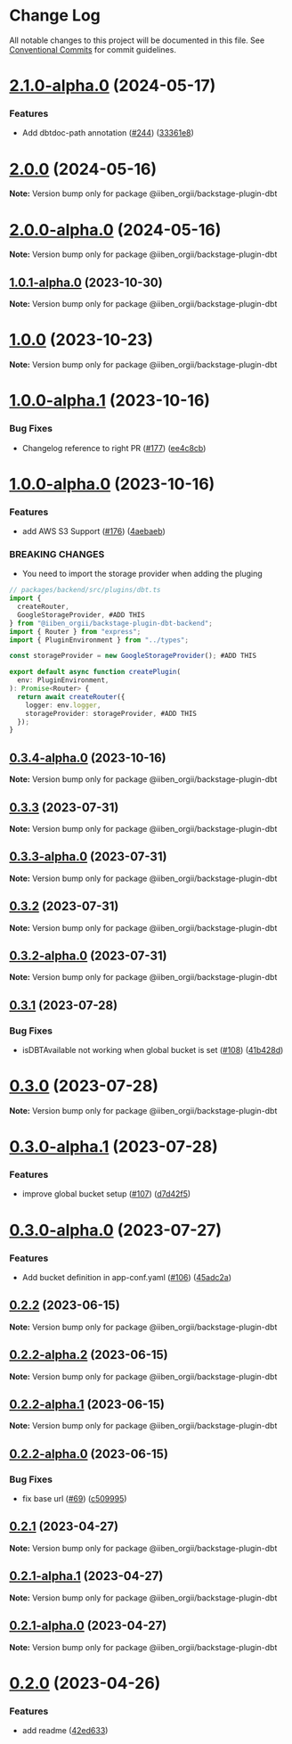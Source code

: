 # Change Log

All notable changes to this project will be documented in this file.
See [Conventional Commits](https://conventionalcommits.org) for commit guidelines.

# [2.1.0-alpha.0](https://github.com/IIBenII/backstage-plugin-dbt/compare/v2.0.0...v2.1.0-alpha.0) (2024-05-17)

### Features

- Add dbtdoc-path annotation ([#244](https://github.com/IIBenII/backstage-plugin-dbt/issues/244)) ([33361e8](https://github.com/IIBenII/backstage-plugin-dbt/commit/33361e8300e1b51695111fcf4e4623dabf6ad8e8))

# [2.0.0](https://github.com/IIBenII/backstage-plugin-dbt/compare/v2.0.0-alpha.0...v2.0.0) (2024-05-16)

**Note:** Version bump only for package @iiben_orgii/backstage-plugin-dbt

# [2.0.0-alpha.0](https://github.com/IIBenII/backstage-plugin-dbt/compare/v1.0.1-alpha.0...v2.0.0-alpha.0) (2024-05-16)

**Note:** Version bump only for package @iiben_orgii/backstage-plugin-dbt

## [1.0.1-alpha.0](https://github.com/IIBenII/backstage-plugin-dbt/compare/v1.0.0...v1.0.1-alpha.0) (2023-10-30)

**Note:** Version bump only for package @iiben_orgii/backstage-plugin-dbt

# [1.0.0](https://github.com/IIBenII/backstage-plugin-dbt/compare/v1.0.0-alpha.1...v1.0.0) (2023-10-23)

**Note:** Version bump only for package @iiben_orgii/backstage-plugin-dbt

# [1.0.0-alpha.1](https://github.com/IIBenII/backstage-plugin-dbt/compare/v1.0.0-alpha.0...v1.0.0-alpha.1) (2023-10-16)

### Bug Fixes

- Changelog reference to right PR ([#177](https://github.com/IIBenII/backstage-plugin-dbt/issues/177)) ([ee4c8cb](https://github.com/IIBenII/backstage-plugin-dbt/commit/ee4c8cb601d3eccb9efdfa155f2d872081a6fd8e))

# [1.0.0-alpha.0](https://github.com/IIBenII/backstage-plugin-dbt/compare/v0.3.4-alpha.0...v1.0.0-alpha.0) (2023-10-16)

### Features

- add AWS S3 Support ([#176](https://github.com/IIBenII/backstage-plugin-dbt/pull/165)) ([4aebaeb](https://github.com/IIBenII/backstage-plugin-dbt/commit/4aebaebb8b1d9b4489e59ad5df9c2581c0282c7d))

### BREAKING CHANGES

- You need to import the storage provider when adding the pluging

```ts
// packages/backend/src/plugins/dbt.ts
import {
  createRouter,
  GoogleStorageProvider, #ADD THIS
} from "@iiben_orgii/backstage-plugin-dbt-backend";
import { Router } from "express";
import { PluginEnvironment } from "../types";

const storageProvider = new GoogleStorageProvider(); #ADD THIS

export default async function createPlugin(
  env: PluginEnvironment,
): Promise<Router> {
  return await createRouter({
    logger: env.logger,
    storageProvider: storageProvider, #ADD THIS
  });
}
```

## [0.3.4-alpha.0](https://github.com/IIBenII/backstage-plugin-dbt/compare/v0.3.3...v0.3.4-alpha.0) (2023-10-16)

**Note:** Version bump only for package @iiben_orgii/backstage-plugin-dbt

## [0.3.3](https://github.com/IIBenII/backstage-plugin-dbt/compare/v0.3.3-alpha.0...v0.3.3) (2023-07-31)

**Note:** Version bump only for package @iiben_orgii/backstage-plugin-dbt

## [0.3.3-alpha.0](https://github.com/IIBenII/backstage-plugin-dbt/compare/v0.3.2...v0.3.3-alpha.0) (2023-07-31)

**Note:** Version bump only for package @iiben_orgii/backstage-plugin-dbt

## [0.3.2](https://github.com/IIBenII/backstage-plugin-dbt/compare/v0.3.2-alpha.0...v0.3.2) (2023-07-31)

**Note:** Version bump only for package @iiben_orgii/backstage-plugin-dbt

## [0.3.2-alpha.0](https://github.com/IIBenII/backstage-plugin-dbt/compare/v0.3.1...v0.3.2-alpha.0) (2023-07-31)

**Note:** Version bump only for package @iiben_orgii/backstage-plugin-dbt

## [0.3.1](https://github.com/IIBenII/backstage-plugin-dbt/compare/v0.3.0...v0.3.1) (2023-07-28)

### Bug Fixes

- isDBTAvailable not working when global bucket is set ([#108](https://github.com/IIBenII/backstage-plugin-dbt/issues/108)) ([41b428d](https://github.com/IIBenII/backstage-plugin-dbt/commit/41b428de39da31072254e70513f909bc7eae585f))

# [0.3.0](https://github.com/IIBenII/backstage-plugin-dbt/compare/v0.3.0-alpha.1...v0.3.0) (2023-07-28)

**Note:** Version bump only for package @iiben_orgii/backstage-plugin-dbt

# [0.3.0-alpha.1](https://github.com/IIBenII/backstage-plugin-dbt/compare/v0.3.0-alpha.0...v0.3.0-alpha.1) (2023-07-28)

### Features

- improve global bucket setup ([#107](https://github.com/IIBenII/backstage-plugin-dbt/issues/107)) ([d7d42f5](https://github.com/IIBenII/backstage-plugin-dbt/commit/d7d42f530b5825c0ccf10dca8ef8338f75a7470c))

# [0.3.0-alpha.0](https://github.com/IIBenII/backstage-plugin-dbt/compare/v0.2.2...v0.3.0-alpha.0) (2023-07-27)

### Features

- Add bucket definition in app-conf.yaml ([#106](https://github.com/IIBenII/backstage-plugin-dbt/issues/106)) ([45adc2a](https://github.com/IIBenII/backstage-plugin-dbt/commit/45adc2a8dd58273f1096295d2cafaab52821855b))

## [0.2.2](https://github.com/IIBenII/backstage-plugin-dbt/compare/v0.2.2-alpha.2...v0.2.2) (2023-06-15)

**Note:** Version bump only for package @iiben_orgii/backstage-plugin-dbt

## [0.2.2-alpha.2](https://github.com/IIBenII/backstage-plugin-dbt/compare/v0.2.2-alpha.1...v0.2.2-alpha.2) (2023-06-15)

**Note:** Version bump only for package @iiben_orgii/backstage-plugin-dbt

## [0.2.2-alpha.1](https://github.com/IIBenII/backstage-plugin-dbt/compare/v0.2.2-alpha.0...v0.2.2-alpha.1) (2023-06-15)

**Note:** Version bump only for package @iiben_orgii/backstage-plugin-dbt

## [0.2.2-alpha.0](https://github.com/IIBenII/backstage-plugin-dbt/compare/v0.2.1...v0.2.2-alpha.0) (2023-06-15)

### Bug Fixes

- fix base url ([#69](https://github.com/IIBenII/backstage-plugin-dbt/issues/69)) ([c509995](https://github.com/IIBenII/backstage-plugin-dbt/commit/c50999550150472de6b69f868ff3e66b0fd97752))

## [0.2.1](https://github.com/IIBenII/backstage-plugin-dbt/compare/v0.2.1-alpha.1...v0.2.1) (2023-04-27)

**Note:** Version bump only for package @iiben_orgii/backstage-plugin-dbt

## [0.2.1-alpha.1](https://github.com/IIBenII/backstage-plugin-dbt/compare/v0.2.1-alpha.0...v0.2.1-alpha.1) (2023-04-27)

**Note:** Version bump only for package @iiben_orgii/backstage-plugin-dbt

## [0.2.1-alpha.0](https://github.com/IIBenII/backstage-plugin-dbt/compare/v0.2.0...v0.2.1-alpha.0) (2023-04-27)

**Note:** Version bump only for package @iiben_orgii/backstage-plugin-dbt

# [0.2.0](https://github.com/IIBenII/backstage-plugin-dbt/compare/v0.1.2...v0.2.0) (2023-04-26)

### Features

- add readme ([42ed633](https://github.com/IIBenII/backstage-plugin-dbt/commit/42ed63382710b1b7b7d6dc571ec136013b5e80e8))
